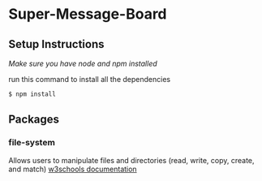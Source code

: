 # Super-Message-Board

## **Setup Instructions**
*Make sure you have node and npm installed* 


run this command to install all the dependencies
```bash 
$ npm install
``` 
## **Packages**
### file-system
 Allows users to manipulate files and directories (read, write, copy, create, and match)
    [w3schools documentation](https://www.w3schools.com/nodejs/nodejs_filesystem.asp)

 
